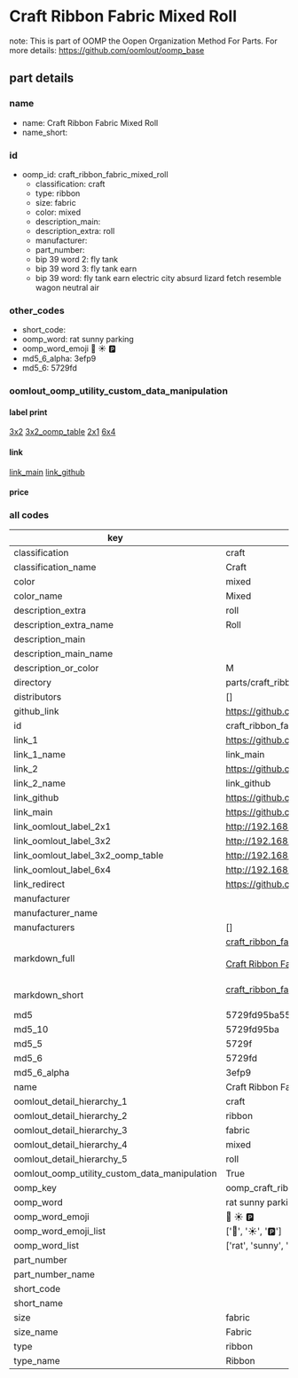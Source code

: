 # Craft Ribbon Fabric Mixed Roll  

note: This is part of OOMP the Oopen Organization Method For Parts. For more details: https://github.com/oomlout/oomp_base

##  part details
  







### name
* name: Craft Ribbon Fabric Mixed Roll
* name_short: 
### id
* oomp_id: craft_ribbon_fabric_mixed_roll
  * classification: craft
  * type: ribbon
  * size: fabric
  * color: mixed
  * description_main: 
  * description_extra: roll
  * manufacturer: 
  * part_number: 
  * bip 39 word 2: fly tank
  * bip 39 word 3: fly tank earn
  * bip 39 word: fly tank earn electric city absurd lizard fetch resemble wagon neutral air

### other_codes
* short_code: 
* oomp_word: rat sunny parking
* oomp_word_emoji :rat: :sunny: :parking:
* md5_6_alpha: 3efp9
* md5_6: 5729fd






### oomlout_oomp_utility_custom_data_manipulation
#### label print
[3x2](http://192.168.1.245:1112/?label=oomp%203efp9)
[3x2_oomp_table](http://192.168.1.108:1112/?label=oomp%203efp9)
[2x1](http://192.168.1.242:1112/?label=oomp%203efp9)
[6x4](http://192.168.1.55:1112/?label=oomp%203efp9)    

#### link

[link_main](https://github.com/oomlout/oomlout_oomp_version_1_messy/tree/main/parts/craft_ribbon_fabric_mixed_roll) [link_github](https://github.com/oomlout/oomlout_oomp_version_1_messy/tree/main/parts/craft_ribbon_fabric_mixed_roll)                             

#### price







### all codes 
| key | value |  
| --- | --- |  
| classification | craft |  
| classification_name | Craft |  
| color | mixed |  
| color_name | Mixed |  
| description_extra | roll |  
| description_extra_name | Roll |  
| description_main |  |  
| description_main_name |  |  
| description_or_color | M  |  
| directory | parts/craft_ribbon_fabric_mixed_roll |  
| distributors | [] |  
| github_link | https://github.com/oomlout/oomlout_oomp_part_src/tree/main/parts/craft_ribbon_fabric_mixed_roll |  
| id | craft_ribbon_fabric_mixed_roll |  
| link_1 | https://github.com/oomlout/oomlout_oomp_version_1_messy/tree/main/parts/craft_ribbon_fabric_mixed_roll |  
| link_1_name | link_main |  
| link_2 | https://github.com/oomlout/oomlout_oomp_version_1_messy/tree/main/parts/craft_ribbon_fabric_mixed_roll |  
| link_2_name | link_github |  
| link_github | https://github.com/oomlout/oomlout_oomp_version_1_messy/tree/main/parts/craft_ribbon_fabric_mixed_roll |  
| link_main | https://github.com/oomlout/oomlout_oomp_version_1_messy/tree/main/parts/craft_ribbon_fabric_mixed_roll |  
| link_oomlout_label_2x1 | http://192.168.1.242:1112/?label=oomp%203efp9 |  
| link_oomlout_label_3x2 | http://192.168.1.245:1112/?label=oomp%203efp9 |  
| link_oomlout_label_3x2_oomp_table | http://192.168.1.108:1112/?label=oomp%203efp9 |  
| link_oomlout_label_6x4 | http://192.168.1.55:1112/?label=oomp%203efp9 |  
| link_redirect | https://github.com/oomlout/oomlout_oomp_version_1_messy/tree/main/parts/craft_ribbon_fabric_mixed_roll |  
| manufacturer |  |  
| manufacturer_name |  |  
| manufacturers | [] |  
| markdown_full | [craft_ribbon_fabric_mixed_roll](none)<br>[](none)<br>[Craft Ribbon Fabric Mixed Roll](none)<br><br> |  
| markdown_short | [craft_ribbon_fabric_mixed_roll](none)<br><br> |  
| md5 | 5729fd95ba5550580414b4768ab76acf |  
| md5_10 | 5729fd95ba |  
| md5_5 | 5729f |  
| md5_6 | 5729fd |  
| md5_6_alpha | 3efp9 |  
| name | Craft Ribbon Fabric Mixed Roll |  
| oomlout_detail_hierarchy_1 | craft |  
| oomlout_detail_hierarchy_2 | ribbon |  
| oomlout_detail_hierarchy_3 | fabric |  
| oomlout_detail_hierarchy_4 | mixed |  
| oomlout_detail_hierarchy_5 | roll |  
| oomlout_oomp_utility_custom_data_manipulation | True |  
| oomp_key | oomp_craft_ribbon_fabric_mixed_roll |  
| oomp_word | rat sunny parking |  
| oomp_word_emoji | :rat: :sunny: :parking: |  
| oomp_word_emoji_list | [':rat:', ':sunny:', ':parking:'] |  
| oomp_word_list | ['rat', 'sunny', 'parking'] |  
| part_number |  |  
| part_number_name |  |  
| short_code |  |  
| short_name |  |  
| size | fabric |  
| size_name | Fabric |  
| type | ribbon |  
| type_name | Ribbon |  
